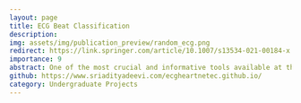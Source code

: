 ```yaml
---
layout: page
title: ECG Beat Classification
description:
img: assets/img/publication_preview/random_ecg.png
redirect: https://link.springer.com/article/10.1007/s13534-021-00184-x
importance: 9
abstract: One of the most crucial and informative tools available at the disposal of a Cardiologist for examining the condition of a patient’s cardiovascular system is the electrocardiogram (ECG/EKG). A major reason behind the need for accurate reconstruction of ECG comes from the fact that the shape of ECG tracing is very crucial for determining the health condition of an individual. Whether the patient is prone to or diagnosed with cardiovascular diseases (CVDs), this information can be gathered through examination of ECG signal. Among various other methods, one of the most helpful methods in identifying cardiac abnormalities is a beat-wise categorization of a patient’s ECG record. In this work, a highly efficient deep representation learning approach for ECG beat classification is proposed, which can significantly reduce the burden and time spent by a Cardiologist for ECG Analysis. This work consists of two sub-systems - denoising block and beat classification block. The initial block is a denoising block that acquires the ECG signal from the patient and denoises that. The next stage is the beat classification part. This processes the input ECG signal for finding out the different classes of beats in the ECG through an efficient algorithm. In both stages, deep learning-based methods have been employed for the purpose. Our proposed approach has been tested on PhysioNet’s MIT-BIH Arrhythmia Database, for beat-wise classification into ten important types of heartbeats. As per the results obtained, the proposed approach is capable of making meaningful predictions and gives superior results on relevant metrics.
github: https://www.sriadityadeevi.com/ecgheartnetec.github.io/
category: Undergraduate Projects
---
```



